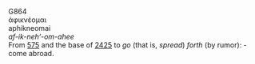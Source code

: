 <body>
  <p>G864<br>  ἀφικνέομαι  <br> aphikneomai  <br><i>af-ik-neh‘-om-ahee </i><br>From <a href="g0575.htm">575</a> and the base of <a href="g2425.htm">2425</a>  to <i>go</i> (that is, <i>spread</i>) <i>forth</i> (by rumor): - come abroad.<br></p>
 </body>